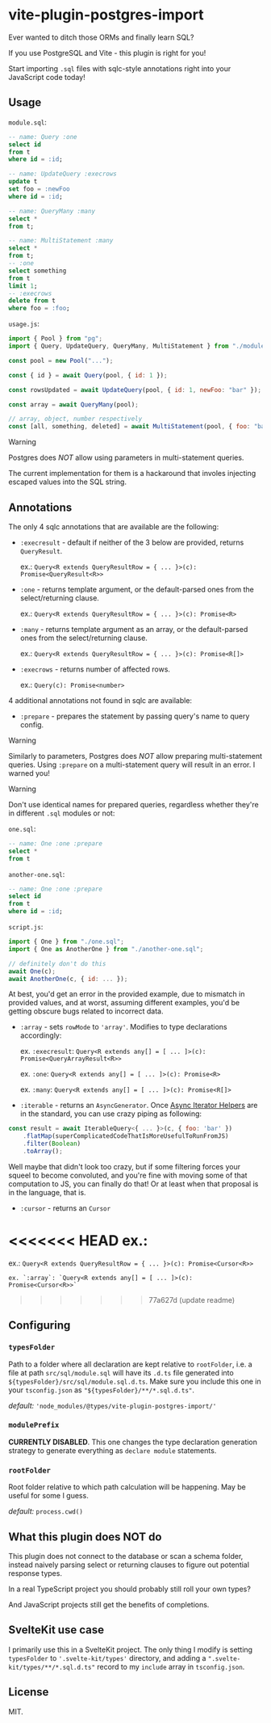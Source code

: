 # vite-plugin-postgres-import

Ever wanted to ditch those ORMs and finally learn SQL?

If you use PostgreSQL and Vite - this plugin is right for you!

Start importing `.sql` files with sqlc-style annotations right into your JavaScript code today!

## Usage

`module.sql`:

```sql
-- name: Query :one
select id
from t
where id = :id;

-- name: UpdateQuery :execrows
update t
set foo = :newFoo
where id = :id;

-- name: QueryMany :many
select *
from t;

-- name: MultiStatement :many
select *
from t;
-- :one
select something
from t
limit 1;
-- :execrows
delete from t
where foo = :foo;
```

`usage.js`:

```js
import { Pool } from "pg";
import { Query, UpdateQuery, QueryMany, MultiStatement } from "./module.sql";

const pool = new Pool("...");

const { id } = await Query(pool, { id: 1 });

const rowsUpdated = await UpdateQuery(pool, { id: 1, newFoo: "bar" });

const array = await QueryMany(pool);

// array, object, number respectively
const [all, something, deleted] = await MultiStatement(pool, { foo: "bar" });
```

> [!Warning]
>
> Postgres does _NOT_ allow using parameters in multi-statement queries.
>
> The current implementation for them is a hackaround that involes injecting escaped values into the SQL string.

## Annotations

The only 4 sqlc annotations that are available are the following:

-   `:execresult` - default if neither of the 3 below are provided, returns `QueryResult`.

    ex.: `Query<R extends QueryResultRow = { ... }>(c): Promise<QueryResult<R>>`

-   `:one` - returns template argument, or the default-parsed ones from the select/returning clause.

    ex.: `Query<R extends QueryResultRow = { ... }>(c): Promise<R>`

-   `:many` - returns template argument as an array, or the default-parsed ones from the select/returning clause.

    ex.: `Query<R extends QueryResultRow = { ... }>(c): Promise<R[]>`

-   `:execrows` - returns number of affected rows.

    ex.: `Query(c): Promise<number>`

4 additional annotations not found in sqlc are available:

-   `:prepare` - prepares the statement by passing query's name to query config.

> [!Warning]
>
> Similarly to parameters, Postgres does _NOT_ allow preparing multi-statement queries. Using `:prepare` on a multi-statement query will result in an error. I warned you!

> [!Warning]
>
> Don't use identical names for prepared queries, regardless whether they're in different `.sql` modules or not:
>
> `one.sql`:
>
> ```sql
> -- name: One :one :prepare
> select *
> from t
> ```
>
> `another-one.sql`:
>
> ```sql
> -- name: One :one :prepare
> select id
> from t
> where id = :id;
> ```
>
> `script.js`:
>
> ```js
> import { One } from "./one.sql";
> import { One as AnotherOne } from "./another-one.sql";
>
> // definitely don't do this
> await One(c);
> await AnotherOne(c, { id: ... });
> ```
>
> At best, you'd get an error in the provided example, due to mismatch in provided values, and at worst, assuming different examples, you'd be getting obscure bugs related to incorrect data.

-   `:array` - sets `rowMode` to `'array'`. Modifies to type declarations accordingly:

    ex. `:execresult`: `Query<R extends any[] = [ ... ]>(c): Promise<QueryArrayResult<R>>`

    ex. `:one`: `Query<R extends any[] = [ ... ]>(c): Promise<R>`

    ex. `:many`: `Query<R extends any[] = [ ... ]>(c): Promise<R[]>`

-   `:iterable` - returns an `AsyncGenerator`. Once [Async Iterator Helpers](https://github.com/tc39/proposal-async-iterator-helpers)
    are in the standard, you can use crazy piping as following:

```js
const result = await IterableQuery<{ ... }>(c, { foo: 'bar' })
    .flatMap(superComplicatedCodeThatIsMoreUsefulToRunFromJS)
    .filter(Boolean)
    .toArray();
```

Well maybe that didn't look too crazy, but if some filtering forces your squeel to become convoluted, and you're fine with moving
some of that computation to JS, you can finally do that! Or at least when that proposal is in the language, that is.

-   `:cursor` - returns an `Cursor`

<<<<<<< HEAD
ex.:
=======
ex.: `Query<R extends QueryResultRow = { ... }>(c): Promise<Cursor<R>>`

    ex. `:array`: `Query<R extends any[] = [ ... ]>(c): Promise<Cursor<R>>`

> > > > > > > 77a627d (update readme)

## Configuring

### `typesFolder`

Path to a folder where all declaration are kept relative to `rootFolder`, i.e.
a file at path `src/sql/module.sql` will have its `.d.ts` file generated into `${typesFolder}/src/sql/module.sql.d.ts`.
Make sure you include this one in your `tsconfig.json` as `"${typesFolder}/**/*.sql.d.ts"`.

_default:_ `'node_modules/@types/vite-plugin-postgres-import/'`

### `modulePrefix`

**CURRENTLY DISABLED**. This one changes the type declaration generation strategy to generate everything as `declare module` statements.

### `rootFolder`

Root folder relative to which path calculation will be happening. May be useful for some I guess.

_default:_ `process.cwd()`

## What this plugin does NOT do

This plugin does not connect to the database or scan a schema folder, instead naively
parsing select or returning clauses to figure out potential response types.

In a real TypeScript project you should probably still roll your own types?

And JavaScript projects still get the benefits of completions.

## SvelteKit use case

I primarily use this in a SvelteKit project. The only thing I modify is setting `typesFolder` to `'.svelte-kit/types'` directory, and adding a `".svelte-kit/types/**/*.sql.d.ts"` record to my `include` array in `tsconfig.json`.

## License

MIT.
